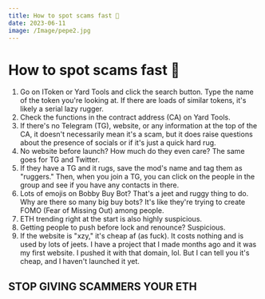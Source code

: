 ```yaml
---
title: How to spot scams fast 🛑
date: 2023-06-11
image: /Image/pepe2.jpg
---
```


# How to spot scams fast 🛑

1. Go on IToken or Yard Tools and click the search button. Type the name of the token you're looking at. If there are loads of similar tokens, it's likely a serial lazy rugger.
2. Check the functions in the contract address (CA) on Yard Tools.
3. If there's no Telegram (TG), website, or any information at the top of the CA, it doesn't necessarily mean it's a scam, but it does raise questions about the presence of socials or if it's just a quick hard rug.
4. No website before launch? How much do they even care? The same goes for TG and Twitter.
5. If they have a TG and it rugs, save the mod's name and tag them as "ruggers." Then, when you join a TG, you can click on the people in the group and see if you have any contacts in there.
6. Lots of emojis on Bobby Buy Bot? That's a jeet and ruggy thing to do. Why are there so many big buy bots? It's like they're trying to create FOMO (Fear of Missing Out) among people.
7. ETH trending right at the start is also highly suspicious.
8. Getting people to push before lock and renounce? Suspicious.
9. If the website is "xzy," it's cheap af (as fuck). It costs nothing and is used by lots of jeets. I have a project that I made months ago and it was my first website. I pushed it with that domain, lol. But I can tell you it's cheap, and I haven't launched it yet.

## STOP GIVING SCAMMERS YOUR ETH
